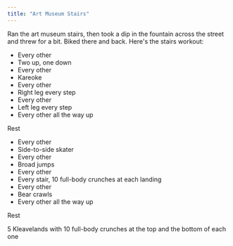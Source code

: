 ```yaml
---
title: "Art Museum Stairs"
---
```


Ran the art museum stairs, then took a dip in the fountain across the street and threw for a bit. Biked there and back. Here's the stairs workout:

- Every other
- Two up, one down
- Every other
- Kareoke
- Every other
- Right leg every step
- Every other
- Left leg every step
- Every other all the way up

Rest

- Every other
- Side-to-side skater
- Every other
- Broad jumps
- Every other
- Every stair, 10 full-body crunches at each landing
- Every other
- Bear crawls
- Every other all the way up

Rest

5 Kleavelands with 10 full-body crunches at the top and the bottom of each one
